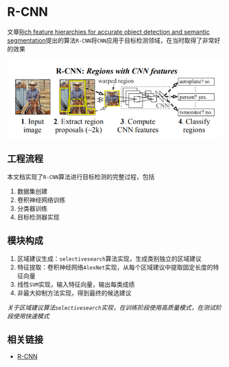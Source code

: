 # R-CNN

文章[Rich feature hierarchies for accurate object detection and semantic segmentation](https://arxiv.org/abs/1311.2524)提出的算法`R-CNN`将`CNN`应用于目标检测领域，在当时取得了非常好的效果

![](./imgs/figure-1.png)

## 工程流程

本文档实现了`R-CNN`算法进行目标检测的完整过程，包括

1. 数据集创建
2. 卷积神经网络训练
3. 分类器训练
4. 目标检测器实现

## 模块构成

1. 区域建议生成：`selectivesearch`算法实现，生成类别独立的区域建议
2. 特征提取：卷积神经网络`AlexNet`实现，从每个区域建议中提取固定长度的特征向量
3. 线性`SVM`实现，输入特征向量，输出每类成绩
4. 非最大抑制方法实现，得到最终的候选建议

*关于区域建议算法`selectivesearch`实现，在训练阶段使用高质量模式，在测试阶段使用快速模式*

## 相关链接

* [R-CNN](https://blog.zhujian.life/posts/5beb21d0.html)